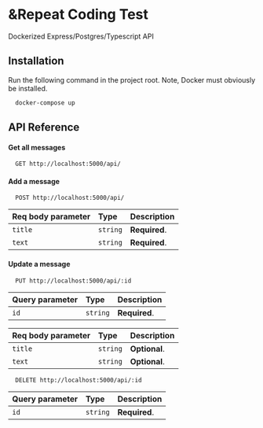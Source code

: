 # &Repeat Coding Test

Dockerized Express/Postgres/Typescript API

## Installation

Run the following command in the project root. Note, Docker must obviously be installed.

```bash
  docker-compose up
```

## API Reference

#### Get all messages

```http
  GET http://localhost:5000/api/
```

#### Add a message

```http
  POST http://localhost:5000/api/
```

| Req body parameter | Type     | Description   |
| :----------------- | :------- | :------------ |
| `title`            | `string` | **Required**. |
| `text`             | `string` | **Required**. |

#### Update a message

```http
  PUT http://localhost:5000/api/:id
```

| Query parameter | Type     | Description   |
| :-------------- | :------- | :------------ |
| `id`            | `string` | **Required**. |

| Req body parameter | Type     | Description   |
| :----------------- | :------- | :------------ |
| `title`            | `string` | **Optional**. |
| `text`             | `string` | **Optional**. |

```http
  DELETE http://localhost:5000/api/:id
```

| Query parameter | Type     | Description   |
| :-------------- | :------- | :------------ |
| `id`            | `string` | **Required**. |
